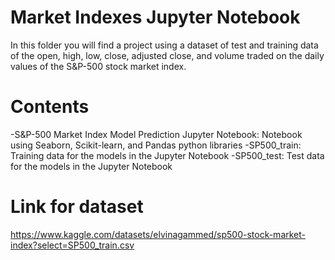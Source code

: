 # Market Indexes Jupyter Notebook
In this folder you will find a project using a dataset of test and training data of the open, high, low, close, adjusted close, and volume traded on the daily values of the S&P-500 stock market index.

# Contents
-S&P-500 Market Index Model Prediction Jupyter Notebook: Notebook using Seaborn, Scikit-learn, and Pandas python libraries
-SP500_train: Training data for the models in the Jupyter Notebook
-SP500_test: Test data for the models in the Jupyter Notebook

# Link for dataset
https://www.kaggle.com/datasets/elvinagammed/sp500-stock-market-index?select=SP500_train.csv
